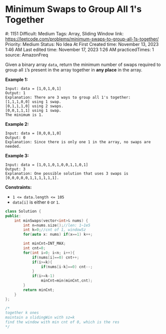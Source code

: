# Minimum Swaps to Group All 1's Together

#: 1151
Difficult: Medium
Tags: Array, Sliding Window
link: https://leetcode.com/problems/minimum-swaps-to-group-all-1s-together/
Priority: Medium
Status: No Idea At First
Created time: November 13, 2023 1:46 AM
Last edited time: November 17, 2023 1:26 AM
practicedTimes: 1
source: AmazonFreq

Given a binary array `data`, return the minimum number of swaps required to group all `1`’s present in the array together in **any place** in the array.

**Example 1:**

```
Input: data = [1,0,1,0,1]
Output: 1
Explanation: There are 3 ways to group all 1's together:
[1,1,1,0,0] using 1 swap.
[0,1,1,1,0] using 2 swaps.
[0,0,1,1,1] using 1 swap.
The minimum is 1.

```

**Example 2:**

```
Input: data = [0,0,0,1,0]
Output: 0
Explanation: Since there is only one 1 in the array, no swaps are needed.

```

**Example 3:**

```
Input: data = [1,0,1,0,1,0,0,1,1,0,1]
Output: 3
Explanation: One possible solution that uses 3 swaps is [0,0,0,0,0,1,1,1,1,1,1].

```

**Constraints:**

- `1 <= data.length <= 105`
- `data[i]` is either `0` or `1`.

```cpp
class Solution {
public:
    int minSwaps(vector<int>& nums) {
        int n=nums.size();//len: 1~1e5
        int k=0;//cnt of 1, windowSz
        for(auto x: nums) if(x==1) k++;

        int minCnt=INT_MAX;
        int cnt=0;
        for(int i=0; i<n; i++){
            if(nums[i]==0) cnt++;
            if(i>=k){
                if(nums[i-k]==0) cnt--;
            }
            if(i>=k-1)
                minCnt=min(minCnt,cnt);
        }
        return minCnt;
    }
};

/*
together k ones
maintain a slidingWin with sz=k
find the window with min cnt of 0, which is the res
*/
```
